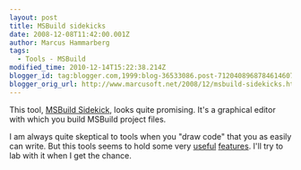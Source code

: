 ```yaml
---
layout: post
title: MSBuild sidekicks
date: 2008-12-08T11:42:00.001Z
author: Marcus Hammarberg
tags:
  - Tools - MSBuild
modified_time: 2010-12-14T15:22:38.214Z
blogger_id: tag:blogger.com,1999:blog-36533086.post-7120408968784614607
blogger_orig_url: http://www.marcusoft.net/2008/12/msbuild-sidekicks.html
---
```



This tool,
<a href="http://www.attrice.info/msbuild/" target="_blank">MSBuild
Sidekick</a>, looks quite promising. It's a graphical editor with which
you build MSBuild project files.

I am always quite skeptical to tools when you "draw code" that you as
easily can write. But this tools seems to hold some very <a
href="http://www.attrice.info/images/msbuild/sideckik_target_diagram.gif"
target="_blank">useful</a> <a
href="http://www.attrice.info/images/msbuild/sidekick_w_addTask_dialog.gif"
target="_blank">features</a>. I'll try to lab with it when I get the
chance.
